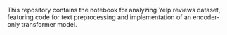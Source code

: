 This repository contains the notebook for analyzing Yelp reviews dataset, featuring code for text preprocessing and implementation of an encoder-only transformer model.
